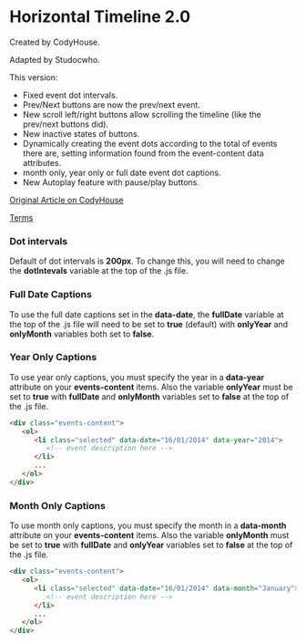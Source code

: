 # Horizontal Timeline 2.0

Created by CodyHouse.

Adapted by Studocwho.

This version:
   - Fixed event dot intervals.
   - Prev/Next buttons are now the prev/next event.
   - New scroll left/right buttons allow scrolling the timeline (like the prev/next buttons did).
   - New inactive states of buttons.
   - Dynamically creating the event dots according to the total of events there are, setting information found from the event-content data attributes.
   - month only, year only or full date event dot captions.
   - New Autoplay feature with pause/play buttons.

[Original Article on CodyHouse](http://codyhouse.co/gem/horizontal-timeline/)
 
[Terms](http://codyhouse.co/terms/)


### Dot intervals
Default of dot intervals is **200px**. To change this, you will need to change the **dotIntevals** variable at the top of the .js file.

### Full Date Captions
To use the full date captions set in the **data-date**, the **fullDate** variable at the top of the .js file will need to be set to **true** (default) with **onlyYear** and **onlyMonth** variables both set to **false**.

### Year Only Captions
To use year only captions, you must specify the year in a **data-year** attribute on your **events-content** items. Also the variable **onlyYear** must be set to **true** with **fullDate** and **onlyMonth** variables set to **false** at the top of the .js file. 

```html
<div class="events-content">
   <ol>
      <li class="selected" data-date="16/01/2014" data-year="2014">
         <!-- event description here -->
      </li>
      ...
   </ol>
</div>   

```

### Month Only Captions
To use month only captions, you must specify the month in a **data-month** attribute on your **events-content** items. Also the variable **onlyMonth** must be set to **true** with **fullDate** and **onlyYear** variables set to **false** at the top of the .js file. 

```html
<div class="events-content">
   <ol>
      <li class="selected" data-date="16/01/2014" data-month="January">
         <!-- event description here -->
      </li>
      ...
   </ol>
</div>   
